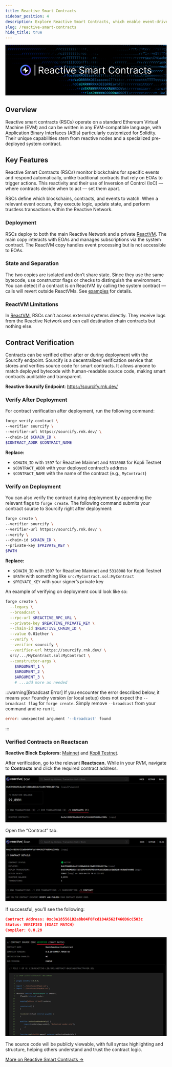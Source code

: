```yaml
---
title: Reactive Smart Contracts
sidebar_position: 4
description: Explore Reactive Smart Contracts, which enable event-driven interactions and transaction creation. Learn their setup, processing, and applications through clear examples.
slug: /reactive-smart-contracts
hide_title: true
---
```


![Reactive Smart Contracts Image](./img/reactive-smart-contracts.jpg)

## Overview

Reactive smart contracts (RSCs) operate on a standard Ethereum Virtual Machine (EVM) and can be written in any EVM-compatible language, with Application Binary Interfaces (ABIs) particularly customized for Solidity. Their unique capabilities stem from reactive nodes and a specialized pre-deployed system contract.

## Key Features

Reactive Smart Contracts (RSCs) monitor blockchains for specific events and respond automatically, unlike traditional contracts that rely on EOAs to trigger actions. This reactivity and their use of Inversion of Control (IoC) — where contracts decide when to act — set them apart.

RSCs define which blockchains, contracts, and events to watch. When a relevant event occurs, they execute logic, update state, and perform trustless transactions within the Reactive Network.

### Deployment

RSCs deploy to both the main Reactive Network and a private [ReactVM](./reactvm.md). The main copy interacts with EOAs and manages subscriptions via the system contract. The ReactVM copy handles event processing but is not accessible to EOAs.

### State and Separation

The two copies are isolated and don’t share state. Since they use the same bytecode, use constructor flags or checks to distinguish the environment. You can detect if a contract is on ReactVM by calling the system contract — calls will revert outside ReactVMs. See [examples](./demos.md) for details.

### ReactVM Limitations

In [ReactVM](./reactvm.md), RSCs can’t access external systems directly. They receive logs from the Reactive Network and can call destination chain contracts but nothing else.

## Contract Verification

Contracts can be verified either after or during deployment with the Sourcify endpoint. Sourcify is a decentralized verification service that stores and verifies source code for smart contracts. It allows anyone to match deployed bytecode with human-readable source code, making smart contracts auditable and transparent.

**Reactive Sourcify Endpoint**: https://sourcify.rnk.dev/

### Verify After Deployment

For contract verification after deployment, run the following command:

```bash
forge verify-contract \
--verifier sourcify \
--verifier-url https://sourcify.rnk.dev/ \
--chain-id $CHAIN_ID \
$CONTRACT_ADDR $CONTRACT_NAME
```

**Replace:**

- `$CHAIN_ID` with `1597` for Reactive Mainnet and `5318008` for Kopli Testnet
- `$CONTRACT_ADDR` with your deployed contract’s address
- `$CONTRACT_NAME` with the name of the contract (e.g., `MyContract`)

### Verify on Deployment

You can also verify the contract during deployment by appending the relevant flags to `forge create`. The following command submits your contract source to Sourcify right after deployment:

```bash
forge create \
--verifier sourcify \
--verifier-url https://sourcify.rnk.dev/ \
--verify \
--chain-id $CHAIN_ID \
--private-key $PRIVATE_KEY \
$PATH
```

**Replace:**

- `$CHAIN_ID` with `1597` for Reactive Mainnet and `5318008` for Kopli Testnet
- `$PATH` with something like `src/MyContract.sol:MyContract`
- `$PRIVATE_KEY` with your signer’s private key

An example of verifying on deployment could look like so: 

```bash
forge create \
  --legacy \
  --broadcast \
  --rpc-url $REACTIVE_RPC_URL \
  --private-key $REACTIVE_PRIVATE_KEY \
  --chain-id $REACTIVE_CHAIN_ID \
  --value 0.01ether \
  --verify \
  --verifier sourcify \
  --verifier-url https://sourcify.rnk.dev/ \
  src/.../MyContract.sol:MyContract \
  --constructor-args \
    $ARGUMENT_1 \
    $ARGUMENT_2 \
    $ARGUMENT_3 \
    # ...add more as needed
```

:::warning[Broadcast Error]
If you encounter the error described below, it means your Foundry version (or local setup) does not expect the `--broadcast flag` for `forge create`. Simply remove `--broadcast` from your command and re-run it.

```go
error: unexpected argument '--broadcast' found
```
:::

### Verified Contracts on Reactscan

**Reactive Block Explorers:** [Mainnet](https://reactscan.net/) and [Kopli Testnet](https://kopli.reactscan.net/).

After verification, go to the relevant **Reactscan.** While in your RVM, navigate to **Contracts** and click the required contract address.

![Image a](./img/verify-a.png)

Open the “Contract” tab.

![Image b](./img/verify-b.png)

If successful, you’ll see the following:

```json
Contract Address: 0xc3e185561D2a8b04F0Fcd104A562f460D6cC503c
Status: VERIFIED (EXACT MATCH)
Compiler: 0.8.28
```

![Image c](./img/verify-c.png)

The source code will be publicly viewable, with full syntax highlighting and structure, helping others understand and trust the contract logic.

[More on Reactive Smart Contracts →](../education/module-1/reactive-smart-contracts.md)
